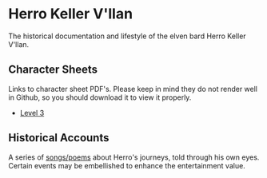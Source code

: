 # Herro Keller V'llan

The historical documentation and lifestyle of the elven bard Herro Keller V'llan.


## Character Sheets

Links to character sheet PDF's. Please keep in mind they do not render well in Github,
so you should download it to view it properly.

- [Level 3](https://github.com/prezschaefer/herro/blob/master/character_sheets/herro_keller_vllan_lvl_3.pdf)


## Historical Accounts

A series of [songs/poems](songs/README.md) about Herro's journeys, told through his
own eyes. Certain events may be embellished to enhance the entertainment value.
